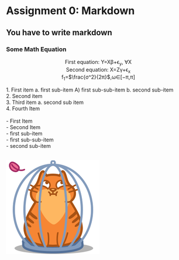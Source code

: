 # Assignment 0: Markdown
## You have to write markdown
### Some Math Equation
<p align="center">
  First equation: Y=Xβ+ϵ<sub>y</sub>, ∀X <br>
  Second equation: X=Zγ+ϵ<sub>x</sub> <br>
  f<sub>1</sub>=$\frac{σ^2}{2π}$,ω∈[−π,π]<br>
</p>
1. First item a. first sub-item A) first sub-sub-item b. second sub-item <br>
2. Second item <br>
3. Third item a. second sub item <br>
4. Fourth Item <br>
<br>
- First Item <br>
- Second Item <br>
  - first sub-item <br>
     - first sub-sub-item <br>
  - second sub-item <br><br>

![Cute Cat](cat.png)
